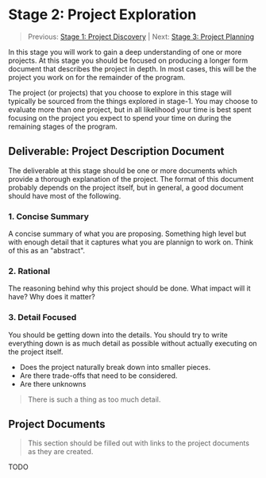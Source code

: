 # Stage 2: Project Exploration

> Previous: [Stage 1: Project Discovery](./stage-1-project-discovery.md) | Next: [Stage 3: Project Planning](./stage-3-project-planning.md)

In this stage you will work to gain a deep understanding of one or more projects. At this stage you should be focused on producing a longer form document that describes the project in depth. In most cases, this will be the project you work on for the remainder of the program.

The project (or projects) that you choose to explore in this stage will typically be sourced from the things explored in stage-1. You may choose to evaluate more than one project, but in all likelihood your time is best spent focusing on the project you expect to spend your time on during the remaining stages of the program.

## Deliverable: Project Description Document

The deliverable at this stage should be one or more documents which provide a thorough explanation of the project. The format of this document probably depends on the project itself, but in general, a good document should have most of the following.


### 1. Concise Summary

A concise summary of what you are proposing. Something high level but with enough detail that it captures what you are plannign to work on. Think of this as an "abstract".


### 2. Rational

The reasoning behind why this project should be done. What impact will it have? Why does it matter?


### 3. Detail Focused

You should be getting down into the details. You should try to write everything down is as much detail as possible without actually executing on the project itself.

- Does the project naturally break down into smaller pieces.
- Are there trade-offs that need to be considered.
- Are there unknowns

> There is such a thing as too much detail.


## Project Documents

> This section should be filled out with links to the project documents as they are created.

TODO
